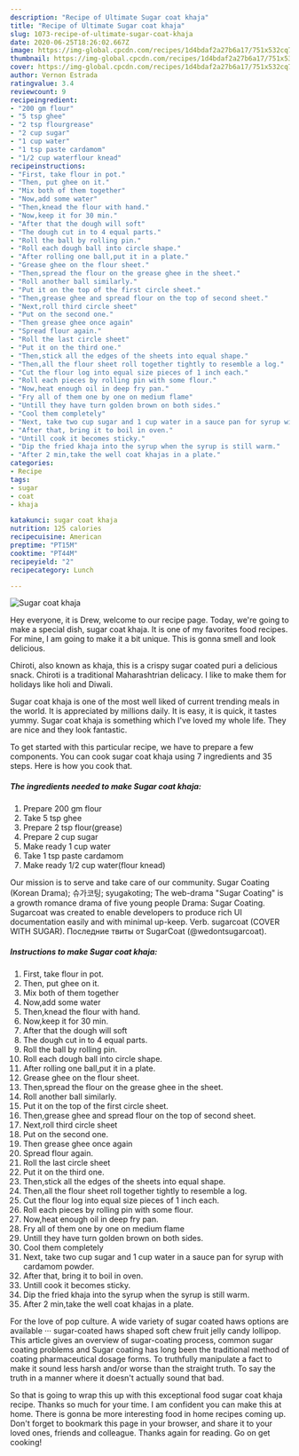 ```yaml
---
description: "Recipe of Ultimate Sugar coat khaja"
title: "Recipe of Ultimate Sugar coat khaja"
slug: 1073-recipe-of-ultimate-sugar-coat-khaja
date: 2020-06-25T18:26:02.667Z
image: https://img-global.cpcdn.com/recipes/1d4bdaf2a27b6a17/751x532cq70/sugar-coat-khaja-recipe-main-photo.jpg
thumbnail: https://img-global.cpcdn.com/recipes/1d4bdaf2a27b6a17/751x532cq70/sugar-coat-khaja-recipe-main-photo.jpg
cover: https://img-global.cpcdn.com/recipes/1d4bdaf2a27b6a17/751x532cq70/sugar-coat-khaja-recipe-main-photo.jpg
author: Vernon Estrada
ratingvalue: 3.4
reviewcount: 9
recipeingredient:
- "200 gm flour"
- "5 tsp ghee"
- "2 tsp flourgrease"
- "2 cup sugar"
- "1 cup water"
- "1 tsp paste cardamom"
- "1/2 cup waterflour knead"
recipeinstructions:
- "First, take flour in pot."
- "Then, put ghee on it."
- "Mix both of them together"
- "Now,add some water"
- "Then,knead the flour with hand."
- "Now,keep it for 30 min."
- "After that the dough will soft"
- "The dough cut in to 4 equal parts."
- "Roll the ball by rolling pin."
- "Roll each dough ball into circle shape."
- "After rolling one ball,put it in a plate."
- "Grease ghee on the flour sheet."
- "Then,spread the flour on the grease ghee in the sheet."
- "Roll another ball similarly."
- "Put it on the top of the first circle sheet."
- "Then,grease ghee and spread flour on the top of second sheet."
- "Next,roll third circle sheet"
- "Put on the second one."
- "Then grease ghee once again"
- "Spread flour again."
- "Roll the last circle sheet"
- "Put it on the third one."
- "Then,stick all the edges of the sheets into equal shape."
- "Then,all the flour sheet roll together tightly to resemble a log."
- "Cut the flour log into equal size pieces of 1 inch each."
- "Roll each pieces by rolling pin with some flour."
- "Now,heat enough oil in deep fry pan."
- "Fry all of them one by one on medium flame"
- "Untill they have turn golden brown on both sides."
- "Cool them completely"
- "Next, take two cup sugar and 1 cup water in a sauce pan for syrup with cardamom powder."
- "After that, bring it to boil in oven."
- "Untill cook it becomes sticky."
- "Dip the fried khaja into the syrup when the syrup is still warm."
- "After 2 min,take the well coat khajas in a plate."
categories:
- Recipe
tags:
- sugar
- coat
- khaja

katakunci: sugar coat khaja 
nutrition: 125 calories
recipecuisine: American
preptime: "PT15M"
cooktime: "PT44M"
recipeyield: "2"
recipecategory: Lunch

---
```



![Sugar coat khaja](https://img-global.cpcdn.com/recipes/1d4bdaf2a27b6a17/751x532cq70/sugar-coat-khaja-recipe-main-photo.jpg)

Hey everyone, it is Drew, welcome to our recipe page. Today, we're going to make a special dish, sugar coat khaja. It is one of my favorites food recipes. For mine, I am going to make it a bit unique. This is gonna smell and look delicious.

Chiroti, also known as khaja, this is a crispy sugar coated puri a delicious snack. Chiroti is a traditional Maharashtrian delicacy. I like to make them for holidays like holi and Diwali.

Sugar coat khaja is one of the most well liked of current trending meals in the world. It is appreciated by millions daily. It is easy, it is quick, it tastes yummy. Sugar coat khaja is something which I've loved my whole life. They are nice and they look fantastic.


To get started with this particular recipe, we have to prepare a few components. You can cook sugar coat khaja using 7 ingredients and 35 steps. Here is how you cook that.

<!--inarticleads1-->

##### The ingredients needed to make Sugar coat khaja:

1. Prepare 200 gm flour
1. Take 5 tsp ghee
1. Prepare 2 tsp flour(grease)
1. Prepare 2 cup sugar
1. Make ready 1 cup water
1. Take 1 tsp paste cardamom
1. Make ready 1/2 cup water(flour knead)


Our mission is to serve and take care of our community. Sugar Coating (Korean Drama); 슈가코팅; syugakoting; The web-drama &#34;Sugar Coating&#34; is a growth romance drama of five young people Drama: Sugar Coating. Sugarcoat was created to enable developers to produce rich UI documentation easily and with minimal up-keep. Verb. sugarcoat (COVER WITH SUGAR). Последние твиты от SugarCoat (@wedontsugarcoat). 

<!--inarticleads2-->

##### Instructions to make Sugar coat khaja:

1. First, take flour in pot.
1. Then, put ghee on it.
1. Mix both of them together
1. Now,add some water
1. Then,knead the flour with hand.
1. Now,keep it for 30 min.
1. After that the dough will soft
1. The dough cut in to 4 equal parts.
1. Roll the ball by rolling pin.
1. Roll each dough ball into circle shape.
1. After rolling one ball,put it in a plate.
1. Grease ghee on the flour sheet.
1. Then,spread the flour on the grease ghee in the sheet.
1. Roll another ball similarly.
1. Put it on the top of the first circle sheet.
1. Then,grease ghee and spread flour on the top of second sheet.
1. Next,roll third circle sheet
1. Put on the second one.
1. Then grease ghee once again
1. Spread flour again.
1. Roll the last circle sheet
1. Put it on the third one.
1. Then,stick all the edges of the sheets into equal shape.
1. Then,all the flour sheet roll together tightly to resemble a log.
1. Cut the flour log into equal size pieces of 1 inch each.
1. Roll each pieces by rolling pin with some flour.
1. Now,heat enough oil in deep fry pan.
1. Fry all of them one by one on medium flame
1. Untill they have turn golden brown on both sides.
1. Cool them completely
1. Next, take two cup sugar and 1 cup water in a sauce pan for syrup with cardamom powder.
1. After that, bring it to boil in oven.
1. Untill cook it becomes sticky.
1. Dip the fried khaja into the syrup when the syrup is still warm.
1. After 2 min,take the well coat khajas in a plate.


For the love of pop culture. A wide variety of sugar coated haws options are available ··· sugar-coated haws shaped soft chew fruit jelly candy lollipop. This article gives an overview of sugar-coating process, common sugar coating problems and Sugar coating has long been the traditional method of coating pharmaceutical dosage forms. To truthfully manipulate a fact to make it sound less harsh and/or worse than the straight truth. To say the truth in a manner where it doesn&#39;t actually sound that bad. 

So that is going to wrap this up with this exceptional food sugar coat khaja recipe. Thanks so much for your time. I am confident you can make this at home. There is gonna be more interesting food in home recipes coming up. Don't forget to bookmark this page in your browser, and share it to your loved ones, friends and colleague. Thanks again for reading. Go on get cooking!
